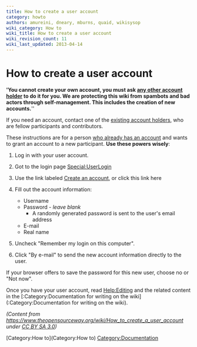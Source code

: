 ```yaml
---
title: How to create a user account
category: howto
authors: amureini, dneary, mburns, quaid, wikisysop
wiki_category: How to
wiki_title: How to create a user account
wiki_revision_count: 11
wiki_last_updated: 2013-04-14
---
```


# How to create a user account

**'You cannot create your own account, you must ask [any other account holder](Special:ListUsers) to do it for you. We are protecting this wiki from spambots and bad actors through self-management. This includes the creation of new accounts.**''

If you need an account, contact one of the [existing account holders](Special:ListUsers), who are fellow participants and contributors.

These instructions are for a person [who already has an account](Special:ListUsers) and wants to grant an account to a new participant. **Use these powers wisely**:

1.  Log in with your user account.
2.  Got to the login page <Special:UserLogin>
3.  Use the link labeled [Create an account](http://www.ovirt.org/w/index.php?title=Special:UserLogin&type=signup), or click this link here
4.  Fill out the account information:
    -   Username
    -   Password - *leave blank*
        -   A randomly generated password is sent to the user's email address
    -   E-mail
    -   Real name

5.  Uncheck "Remember my login on this computer".
6.  Click "By e-mail" to send the new account information directly to the user.

If your browser offers to save the password for this new user, choose no or "Not now".

Once you have your user account, read <Help:Editing> and the related content in the [:Category:Documentation for writing on the wiki](:Category:Documentation for writing on the wiki).

*(Content from <https://www.theopensourceway.org/wiki/How_to_create_a_user_account> under [CC BY SA 3.0](https://creativecommons.org/licenses/by-sa/3.0/))*

[Category:How to](Category:How to) <Category:Documentation>

